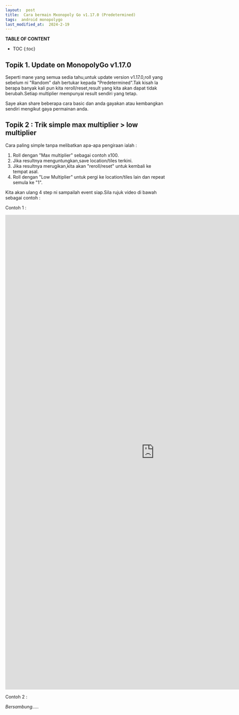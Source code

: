 ```yaml
---
layout:  post
title:  Cara bermain Mxonopoly Go v1.17.0 (Predetermined)
tags:  android monopolygo
last_modified_at:  2024-2-19
---
```


**TABLE OF CONTENT**
* TOC
{:toc}

## Topik 1. Update on MonopolyGo v1.17.0
Seperti mane yang semua sedia tahu,untuk update version v1.17.0,roll yang sebelum ni "Random" dah bertukar kepada "Predetermined".Tak kisah la berapa banyak kali pun kita reroll/reset,result yang kita akan dapat tidak berubah.Setiap multiplier mempunyai result sendiri yang tetap.

Saye akan share beberapa cara basic dan anda gayakan atau kembangkan sendiri mengikut gaya permainan anda.

## Topik 2 : Trik simple max multiplier > low multiplier
Cara paling simple tanpa melibatkan apa-apa pengiraan ialah :

1. Roll dengan "Max multiplier" sebagai contoh x100.
2. Jika resultnya menguntungkan,save location/tiles terkini.
3. Jika resultnya merugikan,kita akan "reroll/reset" untuk kembali ke tempat asal.
4. Roll dengan "Low Multiplier" untuk pergi ke location/tiles lain dan repeat semula ke "1".

Kita akan ulang 4 step ni sampailah event siap.Sila rujuk video di bawah sebagai contoh :

Contoh 1 :
<iframe width="932" height="1484" src="https://www.youtube.com/embed/a5V3VtaMn30" title="Contoh 1 untuk monopolygo v1.17.0" frameborder="0" allow="accelerometer; autoplay; clipboard-write; encrypted-media; gyroscope; picture-in-picture; web-share" allowfullscreen></iframe>

Contoh 2 : 


*Bersambung.....*
